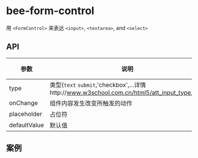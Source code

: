 # bee-form-control

用 `<FormControl>` 来表达 `<input>`, `<textarea>`, and `<select>`


## API

| 参数        | 说明                                       | 类型     | 默认值  |
| --------- | ---------------------------------------- | ------ | ---- |
|type|类型(`text` `submit`,'checkbox',...详情http://www.w3school.com.cn/html5/att_input_type.asp)|string|'input'|
|onChange|组件内容发生改变所触发的动作|function|''|
|placeholder|占位符|string|''|
|defaultValue|默认值|string|''|


## 案例